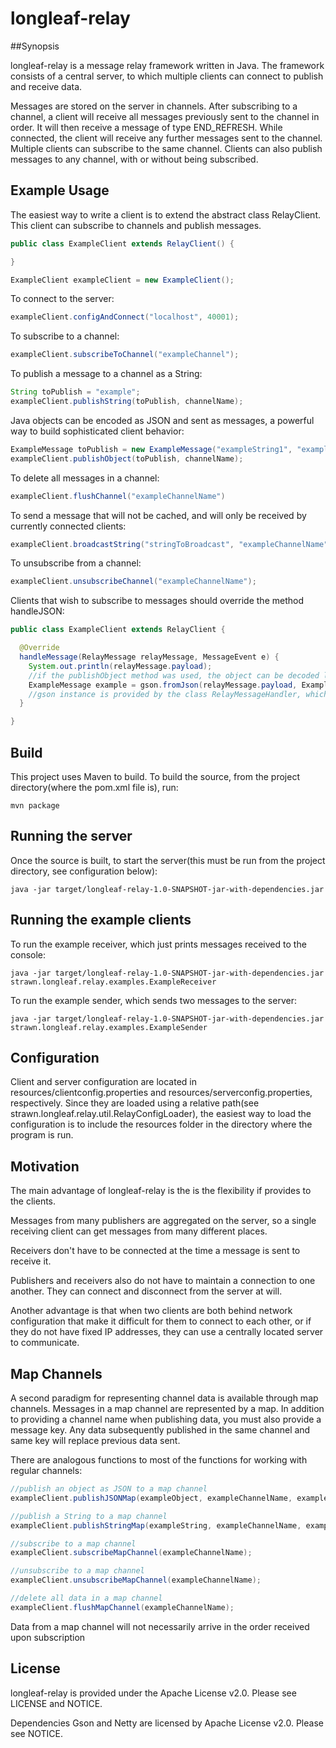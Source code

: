 # longleaf-relay

##Synopsis 

longleaf-relay is a message relay framework written in Java. The framework consists of a central server, to which multiple clients can connect to publish and receive data.

Messages are stored on the server in channels. After subscribing to a channel, a client will receive all messages previously sent to the channel in order. It will then receive a message of type END_REFRESH. While connected, the client will receive any further messages sent to the channel. Multiple clients can subscribe to the same channel. Clients can also publish messages to any channel, with or without being subscribed.

## Example Usage

The easiest way to write a client is to extend the abstract class RelayClient. This client can subscribe to channels and publish messages.
```java
public class ExampleClient extends RelayClient() {

}

ExampleClient exampleClient = new ExampleClient();

```
To connect to the server: 
```java
exampleClient.configAndConnect("localhost", 40001);
```

To subscribe to a channel:
```java
exampleClient.subscribeToChannel("exampleChannel"); 
```
To publish a message to a channel as a String:
```java
String toPublish = "example";
exampleClient.publishString(toPublish, channelName);
```

Java objects can be encoded as JSON and sent as messages, a powerful way to build sophisticated client behavior:
```java
ExampleMessage toPublish = new ExampleMessage("exampleString1", "exampleString2");
exampleClient.publishObject(toPublish, channelName);
```

To delete all messages in a channel:
```java 
exampleClient.flushChannel("exampleChannelName")
```
To send a message that will not be cached, and will only be received by currently connected clients: 
```java
exampleClient.broadcastString("stringToBroadcast", "exampleChannelName")
```

To unsubscribe from a channel:
```java
exampleClient.unsubscribeChannel("exampleChannelName");
```

Clients that wish to subscribe to messages should override the method handleJSON:

```java
public class ExampleClient extends RelayClient {

  @Override
  handleMessage(RelayMessage relayMessage, MessageEvent e) {
    System.out.println(relayMessage.payload);
    //if the publishObject method was used, the object can be decoded like this:
    ExampleMessage example = gson.fromJson(relayMessage.payload, ExampleMessage.class);
    //gson instance is provided by the class RelayMessageHandler, which RelayClient Extends
  }

}
```

## Build

This project uses Maven to build. To build the source, from the project directory(where the pom.xml file is), run:
 
```console
mvn package
```

## Running the server

Once the source is built, to start the server(this must be run from the project directory, see configuration below):

```console
java -jar target/longleaf-relay-1.0-SNAPSHOT-jar-with-dependencies.jar
```
## Running the example clients

To run the example receiver, which just prints messages received to the console:

```console
java -jar target/longleaf-relay-1.0-SNAPSHOT-jar-with-dependencies.jar strawn.longleaf.relay.examples.ExampleReceiver
```

To run the example sender, which sends two messages to the server:

```console
java -jar target/longleaf-relay-1.0-SNAPSHOT-jar-with-dependencies.jar strawn.longleaf.relay.examples.ExampleSender
```

## Configuration

Client and server configuration are located in resources/clientconfig.properties and resources/serverconfig.properties, respectively. Since they are loaded using a relative path(see strawn.longleaf.relay.util.RelayConfigLoader), the easiest way to load the configuration is to include the resources folder in the directory where the program is run.


## Motivation

  The main advantage of longleaf-relay is the is the flexibility if provides to the clients. 

  Messages from many publishers are aggregated on the server, so a single receiving client can get messages from many different places. 
  
  Receivers don't have to be connected at the time a message is sent to receive it. 

  Publishers and receivers also do not have to maintain a connection to one another. They can connect and disconnect from the server at will. 

 Another advantage is that when two clients are both behind network configuration that make it difficult for them to connect to each other, or if they do not have fixed IP addresses, they can use a centrally located server to communicate.

## Map Channels

A second paradigm for representing channel data is available through map channels. Messages in a map channel are represented by a map. In addition to providing a channel name when publishing data, you must also provide a message key. Any data subsequently published in the same channel and same key will replace previous data sent. 

There are analogous functions to most of the functions for working with regular channels:

```java
//publish an object as JSON to a map channel
exampleClient.publishJSONMap(exampleObject, exampleChannelName, exampleMessageKey);

//publish a String to a map channel
exampleClient.publishStringMap(exampleString, exampleChannelName, exampleMessageKey);

//subscribe to a map channel
exampleClient.subscribeMapChannel(exampleChannelName);

//unsubscribe to a map channel
exampleClient.unsubscribeMapChannel(exampleChannelName);

//delete all data in a map channel
exampleClient.flushMapChannel(exampleChannelName);
```

Data from a map channel will not necessarily arrive in the order received upon subscription


## License

longleaf-relay is provided under the Apache License v2.0. Please see LICENSE and NOTICE. 

Dependencies Gson and Netty are licensed by Apache License v2.0. Please see NOTICE.



